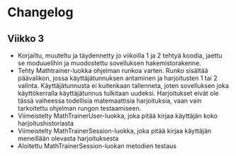 # Changelog

## Viikko 3

* Korjailtu, muuteltu ja täydennetty jo viikoilla 1 ja 2 tehtyä koodia, jaettu se moduuelihin ja muodostettu sovelluksen hakemistorakenne.
* Tehty Mathtrainer-luokka ohjelman runkoa varten. Runko sisältää päävalikon, jossa käyttäjätunnuksen antaminen ja harjoitusten 1 tai 2 valinta. Käyttäjätunnusta ei kuitenkaan tallenneta, joten sovelluksen joka käyttökerralla käyttäjätunnus tulkitaan uudeksi. Harjoitukset eivät ole tässä vaiheessa todellisia matemaattisia harjoituksia, vaan vain tarkoitettu ohjelman rungon testaamiseen. 
* Viimeistelty MathTrainerUser-luokka, joka pitää kirjaa käyttäjän koko harjoitushistoriasta
* Viimeistelty MathTrainerSession-luokka, joka pitää kirjaa käyttäjän meneillään olevasta harjoituksesta
* Aloitettu MathTrainerSession-luokan metodien testaus
